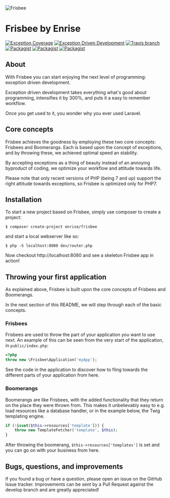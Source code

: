 ![Frisbee](https://i.imgur.com/PZxCsay.png "Frisbee")

# Frisbee by Enrise

[![Exception Coverage](https://img.shields.io/badge/Exception%20Coverage-100%25-green.svg?style=flat-square)](https://github.com/Enrise/Frisbee)
[![Exception Driven Development](https://img.shields.io/badge/EDD-100%25-green.svg?style=flat-square)](https://github.com/Enrise/Frisbee)
[![Travis branch](https://img.shields.io/travis/Enrise/Frisbee/master.svg?style=flat-square)](https://travis-ci.org/Enrise/Frisbee)
[![Packagist](https://img.shields.io/packagist/v/enrise/frisbee.svg?style=flat-square)](https://packagist.org/packages/enrise/frisbee)  [![Packagist](https://img.shields.io/packagist/dm/enrise/frisbee.svg?style=flat-square)](https://packagist.org/packages/enrise/frisbee/stats)
[![Packagist](https://img.shields.io/packagist/l/enrise/frisbee.svg?style=flat-square)](https://github.com/Enrise/Frisbee/blob/master/LICENSE)

## About

With Frisbee you can start enjoying the next level of programming: exception driven development.

Exception driven development takes everything what's good about programming, intensifies it by 300%, and puts it a easy to remember workflow.

Once you get used to it, you wonder why you ever used Laravel.

## Core concepts

Frisbee achieves the goodness by employing these two core concepts: Frisbees and Boomerangs. Each is based upon the concept of exceptions, and by throwing these, we achieved optimal speed an stability.

By accepting exceptions as a thing of beauty instead of an annoying byproduct of coding, we optimize your workflow and attitude towards life.

Please note that only recent versions of PHP (being 7 and up) support the right attitude towards exceptions, so Frisbee is optimized only for PHP7.

## Installation

To start a new project based on Frisbee, simply use composer to create a project:

```
$ composer create-project enrise/frisbee
```

and start a local webserver like so:

```
$ php -S localhost:8080 dev/router.php
```

Now checkout http://localhost:8080 and see a skeleton Frisbee app in action!

## Throwing your first application

As explained above, Frisbee is built upon the core concepts of Frisbees and Boomerangs.

In the next section of this README, we will step through each of the basic concepts.

### Frisbees

Frisbees are used to throw the part of your application you want to use next.
An example of this can be seen from the very start of the application, in `public/index.php`:

```php
<?php
throw new \Frisbee\Application('myApp');
```

See the code in the application to discover how to fling towards the different parts of your application from here.

### Boomerangs

Boomerangs are like Frisbees, with the added functionality that they return on the place they were thrown from. This makes it unbelievably easy to e.g. load resources like a database handler, or in the example below, the Twig templating engine.

```php
if (!isset($this->resources['template'])) {
    throw new TemplateFetcher('template', $this);
}
```

After throwing the boomerang, ``$this->resources['templates']`` is set and you can go on with your business from here.

## Bugs, questions, and improvements

If you found a bug or have a question, please open an issue on the GitHub Issue tracker.
Improvements can be sent by a Pull Request against the develop branch and are greatly appreciated!
